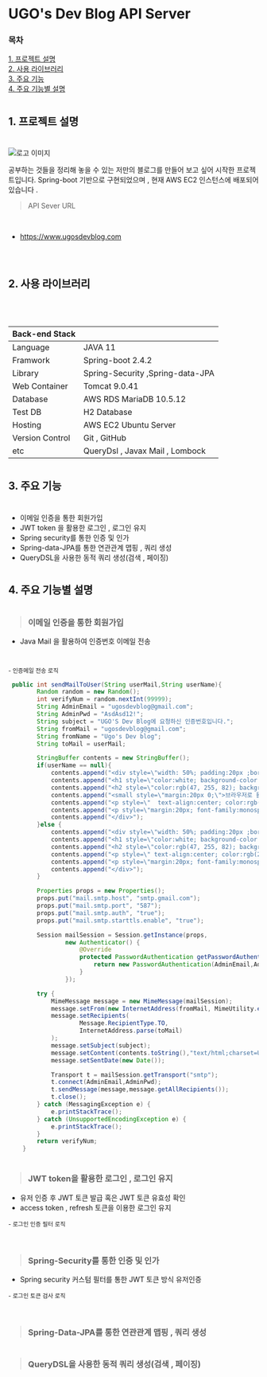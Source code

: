 ##
# UGO's Dev Blog API Server

### 목차

[1. 프로젝트 설명](#1-프로젝트-설명 )
<br/>
[2. 사용 라이브러리](#2-사용-라이브러리)
<br/>
[3. 주요 기능](#3-주요-기능)
<br/>
[4. 주요 기능별 설명](#4-주요-기능별-설명)
<br/>

#
## 1. 프로젝트 설명 
#
![로고 이미지](https://img1.daumcdn.net/thumb/R1280x0/?scode=mtistory2&fname=https%3A%2F%2Fblog.kakaocdn.net%2Fdn%2FEACL2%2FbtrnfBYVtgA%2FL4dVWu9Dv4RddOZrhwxBrK%2Fimg.png)


공부하는 것들을 정리해 놓을 수 있는 저만의 블로그를 만들어 보고 싶어 시작한 프로젝트입니다. Spring-boot 기반으로 구현되었으며 , 현재 AWS EC2 인스턴스에 배포되어 있습니다 . 
<br/>

> API Sever URL

<br/>

- https://www.ugosdevblog.com

<br/>




#
## 2. 사용 라이브러리
#

<br/>

Back-end Stack||
--|--  
Language | JAVA 11
Framwork | Spring-boot 2.4.2
Library| Spring-Security ,Spring-data-JPA 
Web Container | Tomcat 9.0.41 
Database | AWS RDS MariaDB 10.5.12
Test DB | H2 Database
Hosting | AWS EC2 Ubuntu Server
Version Control| Git , GitHub
etc | QueryDsl , Javax Mail , Lombock


#
## 3. 주요 기능
#

- 이메일 인증을 통한 회원가입 
- JWT token 을 활용한 로그인 , 로그인 유지 
- Spring security를 통한 인증 및 인가 
- Spring-data-JPA를 통한 연관관계 맵핑 , 쿼리 생성
- QueryDSL을 사용한 동적 쿼리 생성(검색 , 페이징)

#
## 4. 주요 기능별 설명
#

> ### 이메일 인증을 통한 회원가입
- Java Mail 을 활용하여 인증번호 이메일 전송 

#

<small>- 인증메일 전송 로직</small>

```java
 public int sendMailToUser(String userMail,String userName){
        Random random = new Random();
        int verifyNum = random.nextInt(99999);
        String AdminEmail = "ugosdevblog@gmail.com";
        String AdminPwd = "AsdAsd12!";
        String subject = "UGO'S Dev Blog에 요청하신 인증번호입니다.";
        String fromMail = "ugosdevblog@gmail.com";
        String fromName = "Ugo's Dev blog";
        String toMail = userMail;

        StringBuffer contents = new StringBuffer();
        if(userName == null){
            contents.append("<div style=\"width: 50%; padding:20px ;border: 1px solid black; background-color: whitesmoke; border-radius: 30px; margin: 20px 20px;\">\n");
            contents.append("<h1 style=\"color:white; background-color:coral ;margin-top:20px;\">안녕하세요 Ugos Dev blog에</h1>\n");
            contents.append("<h2 style=\"color:rgb(47, 255, 82); background:royalblue;\">요청하신 인증번호입니다.</h2>");
            contents.append("<small style=\"margin:20px 0;\">브라우저로 돌아가 아래 번호를 입력해 주세요.</small>");
            contents.append("<p style=\"  text-align:center; color:rgb(27, 41, 20);font-size:30px;  border-radius: 30px; border:2px solid rgb(47, 255, 82)\">"+verifyNum+"</p>");
            contents.append("<p style=\"margin:20px; font-family:monospace; font-weight: 700;\">UGO's Dev Blog </p>");
            contents.append("</div>");
        }else {
            contents.append("<div style=\"width: 50%; padding:20px ;border: 1px solid black; background-color: whitesmoke; border-radius: 30px; margin: 20px 20px;\">\n");
            contents.append("<h1 style=\"color:white; background-color:coral ;margin-top:20px;\">안녕하세요 Ugos Dev blog 입니다</h1>\n");
            contents.append("<h2 style=\"color:rgb(47, 255, 82); background:royalblue;\">회원님의 아이디는</h2>");
            contents.append("<p style=\" text-align:center; color:rgb(27, 41, 20);font-size:30px; border-radius: 30px; border:2px solid rgb(47, 255, 82)\">"+userName+" 입니다.</p>");
            contents.append("<p style=\"margin:20px; font-family:monospace; font-weight: 700;\">UGO's Dev Blog </p>");
            contents.append("</div>");
        }

        Properties props = new Properties();
        props.put("mail.smtp.host", "smtp.gmail.com");
        props.put("mail.smtp.port", "587");
        props.put("mail.smtp.auth", "true");
        props.put("mail.smtp.starttls.enable", "true");

        Session mailSession = Session.getInstance(props,
                new Authenticator() {
                    @Override
                    protected PasswordAuthentication getPasswordAuthentication() {
                        return new PasswordAuthentication(AdminEmail,AdminPwd);
                    }
                });

        try {
            MimeMessage message = new MimeMessage(mailSession);
            message.setFrom(new InternetAddress(fromMail, MimeUtility.encodeText(fromName,"UTF-8","B")));
            message.setRecipients(
                    Message.RecipientType.TO,
                    InternetAddress.parse(toMail)
            );
            message.setSubject(subject);
            message.setContent(contents.toString(),"text/html;charset=UTF-8");
            message.setSentDate(new Date());

            Transport t = mailSession.getTransport("smtp");
            t.connect(AdminEmail,AdminPwd);
            t.sendMessage(message,message.getAllRecipients());
            t.close();
        } catch (MessagingException e) {
            e.printStackTrace();
        } catch (UnsupportedEncodingException e) {
            e.printStackTrace();
        }
        return verifyNum;
    }
```

#
> ### JWT token을 활용한 로그인 , 로그인 유지 

- 유저 인증 후 JWT 토큰 발급 혹은 JWT 토큰 유효성 확인
- access token , refresh 토큰을 이용한 로그인 유지

<small>- 로그인 인증 필터 로직</small>

```java
```


#

> ### Spring-Security를 통한 인증 및 인가 
- Spring security 커스텀 필터를 통한 JWT 토큰 방식 유저인증 

<small>- 로그인 토큰 검사 로직</small>

```java
```


#

> ### Spring-Data-JPA를 통한 연관관계 맵핑 , 쿼리 생성



#

> ### QueryDSL을 사용한 동적 쿼리 생성(검색 , 페이징)



#